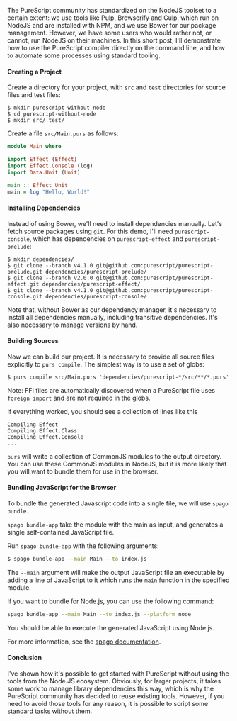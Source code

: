 The PureScript community has standardized on the NodeJS toolset to a certain extent: we use tools like Pulp, Browserify and Gulp, which run on NodeJS and are installed with NPM, and we use Bower for our package management. However, we have some users who would rather not, or cannot, run NodeJS on their machines. In this short post, I'll demonstrate how to use the PureScript compiler directly on the command line, and how to automate some processes using standard tooling.

#### Creating a Project

Create a directory for your project, with `src` and `test` directories for source files and test files:

```text
$ mkdir purescript-without-node
$ cd purescript-without-node
$ mkdir src/ test/
```

Create a file `src/Main.purs` as follows:

```purescript
module Main where

import Effect (Effect)
import Effect.Console (log)
import Data.Unit (Unit)

main :: Effect Unit
main = log "Hello, World!"
```

#### Installing Dependencies

Instead of using Bower, we'll need to install dependencies manually. Let's fetch source packages using `git`. For this demo, I'll need `purescript-console`, which has dependencies on `purescript-effect` and `purescript-prelude`:

```text
$ mkdir dependencies/
$ git clone --branch v4.1.0 git@github.com:purescript/purescript-prelude.git dependencies/purescript-prelude/
$ git clone --branch v2.0.0 git@github.com:purescript/purescript-effect.git dependencies/purescript-effect/
$ git clone --branch v4.1.0 git@github.com:purescript/purescript-console.git dependencies/purescript-console/
```

Note that, without Bower as our dependency manager, it's necessary to install all dependencies manually, including transitive dependencies. It's also necessary to manage versions by hand.

#### Building Sources

Now we can build our project. It is necessary to provide all source files explicitly to `purs compile`. The simplest way is to use a set of globs:

```text
$ purs compile src/Main.purs 'dependencies/purescript-*/src/**/*.purs'
```

Note: FFI files are automatically discovered when a PureScript file uses `foreign import` and are not required in the globs.

If everything worked, you should see a collection of lines like this

```text
Compiling Effect
Compiling Effect.Class
Compiling Effect.Console
...
```

`purs` will write a collection of CommonJS modules to the output directory. You can use these CommonJS modules in NodeJS, but it is more likely that you will want to bundle them for use in the browser.

#### Bundling JavaScript for the Browser

To bundle the generated Javascript code into a single file, we will use `spago bundle`.

`spago bundle-app` take the module with the main as input, and generates a single self-contained JavaScript file.

Run `spago bundle-app` with the following arguments:

```bash
$ spago bundle-app --main Main --to index.js
```

The `--main` argument will make the output JavaScript file an executable by adding a line of JavaScript to it which runs the `main` function in the specified module.

If you want to bundle for Node.js, you can use the following command:

```bash
spago bundle-app --main Main --to index.js --platform node
```
You should be able to execute the generated JavaScript using Node.js.

For more information, see the [spago documentation](https://www.github.com/purescript/spago).

#### Conclusion

I've shown how it's possible to get started with PureScript without using the tools from the Node.JS ecosystem. Obviously, for larger projects, it takes some work to manage library dependencies this way, which is why the PureScript community has decided to reuse existing tools. However, if you need to avoid those tools for any reason, it is possible to script some standard tasks without them.
